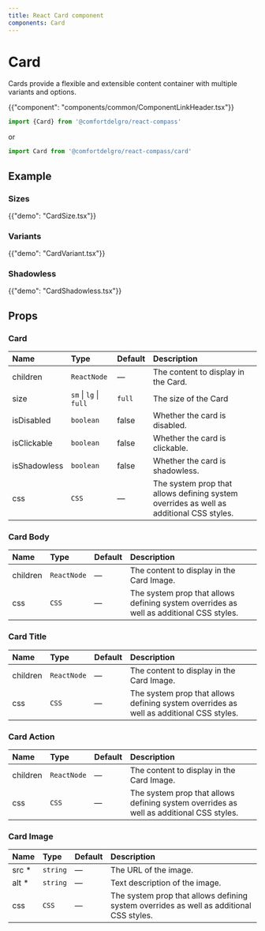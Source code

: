 ```yaml
---
title: React Card component
components: Card
---
```


# Card

<p class="description">Cards provide a flexible and extensible content container with multiple variants and options.</p>

{{"component": "components/common/ComponentLinkHeader.tsx"}}

```jsx
import {Card} from '@comfortdelgro/react-compass'
```

or

```jsx
import Card from '@comfortdelgro/react-compass/card'
```

## Example

### Sizes

{{"demo": "CardSize.tsx"}}

### Variants

{{"demo": "CardVariant.tsx"}}

### Shadowless

{{"demo": "CardShadowless.tsx"}}

## Props

### Card

| Name         | Type                   | Default | Description                                                                             |
| :----------- | :--------------------- | :------ | :-------------------------------------------------------------------------------------- |
| children     | `ReactNode`            | —       | The content to display in the Card.                                                     |
| size         | `sm` \| `lg` \| `full` | `full`  | The size of the Card                                                                    |
| isDisabled   | `boolean`              | false   | Whether the card is disabled.                                                           |
| isClickable  | `boolean`              | false   | Whether the card is clickable.                                                          |
| isShadowless | `boolean`              | false   | Whether the card is shadowless.                                                         |
| css          | `CSS`                  | —       | The system prop that allows defining system overrides as well as additional CSS styles. |

### Card Body

| Name     | Type        | Default | Description                                                                             |
| :------- | :---------- | :------ | :-------------------------------------------------------------------------------------- |
| children | `ReactNode` | —       | The content to display in the Card Image.                                               |
| css      | `CSS`       | —       | The system prop that allows defining system overrides as well as additional CSS styles. |

### Card Title

| Name     | Type        | Default | Description                                                                             |
| :------- | :---------- | :------ | :-------------------------------------------------------------------------------------- |
| children | `ReactNode` | —       | The content to display in the Card Image.                                               |
| css      | `CSS`       | —       | The system prop that allows defining system overrides as well as additional CSS styles. |

### Card Action

| Name     | Type        | Default | Description                                                                             |
| :------- | :---------- | :------ | :-------------------------------------------------------------------------------------- |
| children | `ReactNode` | —       | The content to display in the Card Image.                                               |
| css      | `CSS`       | —       | The system prop that allows defining system overrides as well as additional CSS styles. |

### Card Image

| Name   | Type     | Default | Description                                                                             |
| :----- | :------- | :------ | :-------------------------------------------------------------------------------------- |
| src \* | `string` | —       | The URL of the image.                                                                   |
| alt \* | `string` | —       | Text description of the image.                                                          |
| css    | `CSS`    | —       | The system prop that allows defining system overrides as well as additional CSS styles. |
